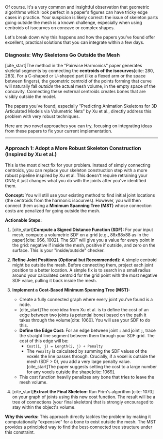 Of course. It's a very common and insightful observation that geometric algorithms which look perfect in a paper's figures can have tricky edge cases in practice. Your suspicion is likely correct: the issue of skeleton parts going outside the mesh is a known challenge, especially when using centroids of isocurves on concave or complex shapes.

Let's break down why this happens and how the papers you've found offer excellent, practical solutions that you can integrate within a few days.

### Diagnosis: Why Skeletons Go Outside the Mesh

[cite_start]The method in the "Pairwise Harmonics" paper generates skeletal segments by connecting the **centroids of the isocurves**[cite: 280, 283]. For a C-shaped or U-shaped part (like a flexed arm or the space between fingers), the geometric centroid of the points forming that curve will naturally fall *outside* the actual mesh volume, in the empty space of the concavity. Connecting these external centroids creates bones that are visibly outside the model.

The papers you've found, especially "Predicting Animation Skeletons for 3D Articulated Models via Volumetric Nets" by Xu et al., directly address this problem with very robust techniques.

Here are two novel approaches you can try, focusing on integrating ideas from these papers to fix your current implementation.

---

### Approach 1: Adopt a More Robust Skeleton Construction (Inspired by Xu et al.)

This is the most direct fix for your problem. Instead of simply connecting centroids, you can replace your skeleton construction step with a more robust pipeline inspired by Xu et al. This doesn't require retraining your GNN; it just changes what you do with the joints after you've identified them.

**Concept:** You will still use your existing method to find initial joint locations (the centroids from the harmonic isocurves). However, you will then connect them using a **Minimum Spanning Tree (MST)** whose connection costs are penalized for going outside the mesh.

**Actionable Steps:**

1.  [cite_start]**Compute a Signed Distance Function (SDF):** For your input mesh, compute a volumetric SDF on a grid (e.g., 88x88x88 as in the paper)[cite: 966, 1002]. The SDF will give you a value for every point in the grid: negative if inside the mesh, positive if outside, and zero on the surface. This is your "inside/outside" checker.

2.  **Refine Joint Positions (Optional but Recommended):** A simple centroid might be outside the mesh. Before connecting them, project each joint position to a better location. A simple fix is to search in a small radius around your calculated centroid for the grid point with the most negative SDF value, pulling it back inside the mesh.

3.  **Implement a Cost-Based Minimum Spanning Tree (MST):**
    * Create a fully connected graph where every joint you've found is a node.
    * [cite_start]The core idea from Xu et al. is to define the cost of an edge between two joints (a potential bone) based on the path it takes through the volume[cite: 1060]. You will use your SDF to do this.
    * **Define the Edge Cost:** For an edge between joint `i` and joint `j`, trace the straight line segment between them through your SDF grid. The cost of this edge will be:
        * `Cost(i, j) = Length(i, j) + Penalty`
        * The `Penalty` is calculated by summing the SDF values of the voxels the line passes through. Crucially, if a voxel is outside the mesh (SDF > 0), you add a very large penalty value. [cite_start]The paper suggests setting the cost to a large number for any voxels outside the shape[cite: 1069].
    * This cost function heavily penalizes any bone that tries to leave the mesh volume.

4.  [cite_start]**Extract the Final Skeleton:** Run Prim's algorithm [cite: 1070] on your graph of joints using this new cost function. The result will be a tree of connections (your final skeleton) that is strongly encouraged to stay within the object's volume.

**Why this works:** This approach directly tackles the problem by making it computationally "expensive" for a bone to exist outside the mesh. The MST provides a principled way to find the best-connected tree structure under this constraint.